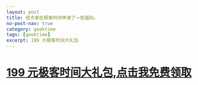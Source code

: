 ```yaml
---
layout: post
title: 给大家在极客时间申请了一些福利。
no-post-nav: true
category: geektime
tags: [geektime]
excerpt: 199 元极客时间大礼包
---
```



# [199 元极客时间大礼包,点击我免费领取](http://gk.link/a/103Gb )